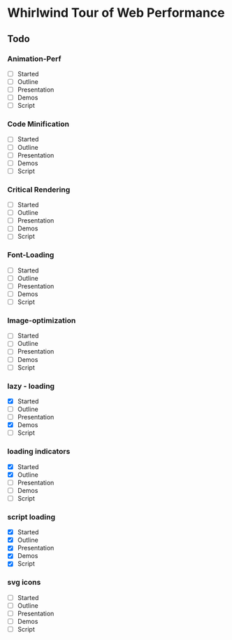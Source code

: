 # Whirlwind Tour of Web Performance

## Todo
### Animation-Perf
- [ ] Started
- [ ] Outline
- [ ] Presentation
- [ ] Demos
- [ ] Script
### Code Minification
- [ ] Started
- [ ] Outline
- [ ] Presentation
- [ ] Demos
- [ ] Script
### Critical Rendering
- [ ] Started
- [ ] Outline
- [ ] Presentation
- [ ] Demos
- [ ] Script
### Font-Loading
- [ ] Started
- [ ] Outline
- [ ] Presentation
- [ ] Demos
- [ ] Script
### Image-optimization
- [ ] Started
- [ ] Outline
- [ ] Presentation
- [ ] Demos
- [ ] Script
### lazy - loading
- [x] Started
- [ ] Outline
- [ ] Presentation
- [x] Demos
- [ ] Script
### loading indicators
- [x] Started
- [x] Outline
- [ ] Presentation
- [ ] Demos
- [ ] Script
### script loading
- [x] Started
- [x] Outline
- [x] Presentation
- [x] Demos
- [x] Script
### svg icons
- [ ] Started
- [ ] Outline
- [ ] Presentation
- [ ] Demos
- [ ] Script